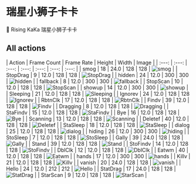 # 瑞星小狮子卡卡
🦁️ Rising KaKa 瑞星小狮子卡卡

## All actions

| Action | Frame Count | Frame Rate | Height | Width | Image |
| :---: | :---: | :---: | :---: | :---: | :---: | :---: |
| smog | 18 | 24.0 | 128 | 128 | ![smog](https://github.com/rwv/Rising-KaKa/blob/master/Resources/apng/smog.png?raw=true) |
| StopDrag | 9 | 12.0 | 128 | 128 | ![StopDrag](https://github.com/rwv/Rising-KaKa/blob/master/Resources/apng/StopDrag.png?raw=true) |
| hidden | 24 | 12.0 | 300 | 300 | ![hidden](https://github.com/rwv/Rising-KaKa/blob/master/Resources/apng/hidden.png?raw=true) |
| fallback | 8 | 12.0 | 300 | 300 | ![fallback](https://github.com/rwv/Rising-KaKa/blob/master/Resources/apng/fallback.png?raw=true) |
| StopScan | 10 | 12.0 | 128 | 128 | ![StopScan](https://github.com/rwv/Rising-KaKa/blob/master/Resources/apng/StopScan.png?raw=true) |
| showup | 14 | 12.0 | 300 | 300 | ![showup](https://github.com/rwv/Rising-KaKa/blob/master/Resources/apng/showup.png?raw=true) |
| Sleeping | 21 | 12.0 | 128 | 128 | ![Sleeping](https://github.com/rwv/Rising-KaKa/blob/master/Resources/apng/Sleeping.png?raw=true) |
| Ignorev | 24 | 12.0 | 128 | 128 | ![Ignorev](https://github.com/rwv/Rising-KaKa/blob/master/Resources/apng/Ignorev.png?raw=true) |
| RbtnClk | 17 | 12.0 | 128 | 128 | ![RbtnClk](https://github.com/rwv/Rising-KaKa/blob/master/Resources/apng/RbtnClk.png?raw=true) |
| Findv | 39 | 12.0 | 128 | 128 | ![Findv](https://github.com/rwv/Rising-KaKa/blob/master/Resources/apng/Findv.png?raw=true) |
| Dragging | 8 | 12.0 | 128 | 128 | ![Dragging](https://github.com/rwv/Rising-KaKa/blob/master/Resources/apng/Dragging.png?raw=true) |
| StaFindv | 15 | 12.0 | 128 | 128 | ![StaFindv](https://github.com/rwv/Rising-KaKa/blob/master/Resources/apng/StaFindv.png?raw=true) |
| Bye | 16 | 12.0 | 128 | 128 | ![Bye](https://github.com/rwv/Rising-KaKa/blob/master/Resources/apng/Bye.png?raw=true) |
| Scanning | 13 | 12.0 | 128 | 128 | ![Scanning](https://github.com/rwv/Rising-KaKa/blob/master/Resources/apng/Scanning.png?raw=true) |
| Deletef | 40 | 12.0 | 128 | 128 | ![Deletef](https://github.com/rwv/Rising-KaKa/blob/master/Resources/apng/Deletef.png?raw=true) |
| StaSleep | 18 | 12.0 | 128 | 128 | ![StaSleep](https://github.com/rwv/Rising-KaKa/blob/master/Resources/apng/StaSleep.png?raw=true) |
| dialog | 25 | 12.0 | 128 | 128 | ![dialog](https://github.com/rwv/Rising-KaKa/blob/master/Resources/apng/dialog.png?raw=true) |
| hiding | 26 | 12.0 | 300 | 300 | ![hiding](https://github.com/rwv/Rising-KaKa/blob/master/Resources/apng/hiding.png?raw=true) |
| StoSleep | 7 | 12.0 | 128 | 128 | ![StoSleep](https://github.com/rwv/Rising-KaKa/blob/master/Resources/apng/StoSleep.png?raw=true) |
| Gally | 39 | 24.0 | 128 | 128 | ![Gally](https://github.com/rwv/Rising-KaKa/blob/master/Resources/apng/Gally.png?raw=true) |
| Stand | 39 | 12.0 | 128 | 128 | ![Stand](https://github.com/rwv/Rising-KaKa/blob/master/Resources/apng/Stand.png?raw=true) |
| StoFindv | 14 | 12.0 | 128 | 128 | ![StoFindv](https://github.com/rwv/Rising-KaKa/blob/master/Resources/apng/StoFindv.png?raw=true) |
| DblClk | 12 | 12.0 | 128 | 128 | ![DblClk](https://github.com/rwv/Rising-KaKa/blob/master/Resources/apng/DblClk.png?raw=true) |
| Eatwm | 40 | 12.0 | 128 | 128 | ![Eatwm](https://github.com/rwv/Rising-KaKa/blob/master/Resources/apng/Eatwm.png?raw=true) |
| hands | 17 | 12.0 | 300 | 300 | ![hands](https://github.com/rwv/Rising-KaKa/blob/master/Resources/apng/hands.png?raw=true) |
| Killv | 21 | 12.0 | 128 | 128 | ![Killv](https://github.com/rwv/Rising-KaKa/blob/master/Resources/apng/Killv.png?raw=true) |
| vanish | 20 | 24.0 | 128 | 128 | ![vanish](https://github.com/rwv/Rising-KaKa/blob/master/Resources/apng/vanish.png?raw=true) |
| Hello | 24 | 12.0 | 212 | 212 | ![Hello](https://github.com/rwv/Rising-KaKa/blob/master/Resources/apng/Hello.png?raw=true) |
| StatDrag | 17 | 24.0 | 128 | 128 | ![StatDrag](https://github.com/rwv/Rising-KaKa/blob/master/Resources/apng/StatDrag.png?raw=true) |
| StarScan | 9 | 12.0 | 128 | 128 | ![StarScan](https://github.com/rwv/Rising-KaKa/blob/master/Resources/apng/StarScan.png?raw=true) |

